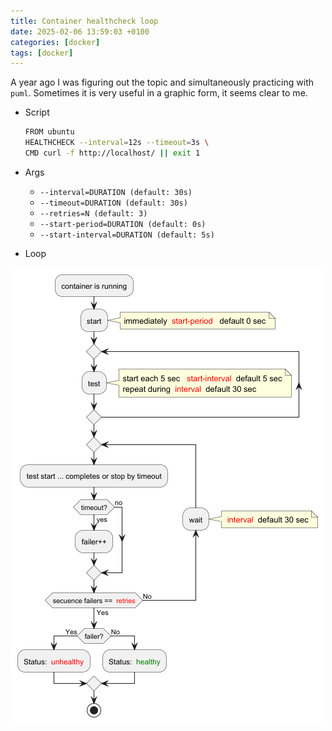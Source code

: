 ```yaml
---
title: Container healthcheck loop
date: 2025-02-06 13:59:03 +0100
categories: [docker]
tags: [docker]
---
```


A year ago I was figuring out the topic and simultaneously practicing with `puml`. Sometimes it is very useful in a graphic form, it seems clear to me.

- Script 

	```bash
	FROM ubuntu 
	HEALTHCHECK --interval=12s --timeout=3s \ 
	CMD curl -f http://localhost/ || exit 1 
	```

- Args

	- `--interval=DURATION (default: 30s) `
	- `--timeout=DURATION (default: 30s) `
	- `--retries=N (default: 3) `
	- `--start-period=DURATION (default: 0s) `
	- `--start-interval=DURATION (default: 5s) `

- Loop

![Healthcheck loop](/assets/scheme_healthcheck_loop.png)
